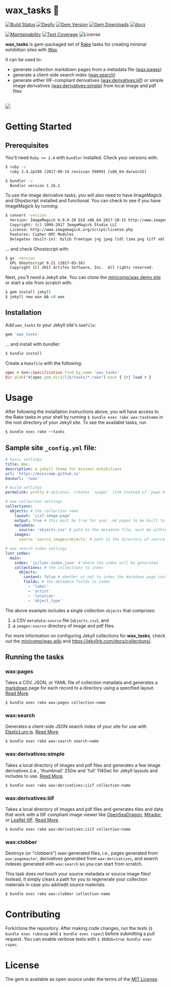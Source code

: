 # wax_tasks 🐝
[![Build Status](https://travis-ci.com/minicomp/wax_tasks.svg?branch=main)](https://travis-ci.com/minicomp/wax_tasks) [![Depfu](https://badges.depfu.com/badges/6105c55b9634e74b1c27055b19bad8f0/overview.svg)](https://depfu.com/github/minicomp/wax_tasks?project_id=10548)
[![Gem Version](https://badge.fury.io/rb/wax_tasks.svg)](https://badge.fury.io/rb/wax_tasks)
[![Gem Downloads](https://img.shields.io/gem/dt/wax_tasks.svg?color=046d0b)](https://badge.fury.io/rb/wax_tasks)
[![docs](http://img.shields.io/badge/docs-rdoc.info-blue.svg?style=flat)](https://www.rubydoc.info/github/minicomp/wax_tasks/)

[![Maintainability](https://api.codeclimate.com/v1/badges/14408e7e962b9b84ec65/maintainability)](https://codeclimate.com/github/minicomp/wax_tasks/maintainability)
[![Test Coverage](https://api.codeclimate.com/v1/badges/14408e7e962b9b84ec65/test_coverage)](https://codeclimate.com/github/minicomp/wax_tasks/test_coverage)
![License](https://img.shields.io/github/license/minicomp/wax_tasks.svg?color=c6a1e0)

__wax_tasks__ is gem-packaged set of [Rake](https://ruby.github.io/rake/) tasks for creating minimal exhibition sites with [Wax](https://github.com/minicomp/wax/).

It can be used to:
- generate collection markdown pages from a metadata file ([wax:pages](#waxpages))
- generate a client-side search index ([wax:search](#waxsearch))
- generate either IIIF-compliant derivatives ([wax:derivatives:iiif](#waxderivativesiiif)) or simple image derivatives ([wax:derivatives:simple](#waxderivativessimple)) from local image and pdf files

<br>
<img src="https://github.com/minicomp/wiki/blob/main/assets/wax_screen.gif?raw=true"/>


# Getting Started

## Prerequisites

You'll need `Ruby >= 2.4` with `bundler` installed. Check your versions with:
```bash
$ ruby -v
  ruby 2.4.2p198 (2017-09-14 revision 59899) [x86_64-darwin15]

$ bundler -v
  Bundler version 1.16.1
```

To use the image derivative tasks, you will also need to have ImageMagick and Ghostscript installed and functional. You can check to see if you have ImageMagick by running:
```bash
$ convert -version
  Version: ImageMagick 6.9.9-20 Q16 x86_64 2017-10-15 http://www.imagemagick.org
  Copyright: (c) 1999-2017 ImageMagick Studio LLC
  License: http://www.imagemagick.org/script/license.php
  Features: Cipher DPC Modules
  Delegates (built-in): bzlib freetype jng jpeg ltdl lzma png tiff xml zlib
```

... and check Ghostscript with:
```bash
$ gs -version
  GPL Ghostscript 9.21 (2017-03-16)
  Copyright (C) 2017 Artifex Software, Inc.  All rights reserved.
```

Next, you'll need a Jekyll site. You can clone the [minicomp/wax demo site](https://github.com/minicomp/wax/) or start a site from scratch with:

```sh
$ gem install jekyll
$ jekyll new wax && cd wax
```

## Installation

Add `wax_tasks` to your Jekyll site's `Gemfile`:

```ruby
gem 'wax_tasks'
```

... and install with bundler:

```bash
$ bundle install
```

Create a `Rakefile` with the following:
```ruby
spec = Gem::Specification.find_by_name 'wax_tasks'
Dir.glob("#{spec.gem_dir}/lib/tasks/*.rake").each { |r| load r }
```

# Usage

After following the installation instructions above, you will have access to the Rake tasks in your shell by running `$ bundle exec rake wax:taskname` in the root directory of your Jekyll site.
To see the available tasks, run

```ruby
$ bundle exec rake --tasks
```

## Sample site `_config.yml` file:

```yaml
# basic settings
title: Wax.
description: a jekyll theme for minimal exhibitions
url: 'https://minicomp.github.io'
baseurl: '/wax'

# build settings
permalink: pretty # optional, creates `/page/` link instead of `page.html` links

# wax collection settings
collections:
  objects: # the collection name
    layout: 'iiif-image-page'
    output: true # this must be true for your .md pages to be built to html!
    metadata:
      source: 'objects.csv' # path to the metadata file, must be within '_data'
    images:
      source 'source_images/objects' # path to the directory of source images, must be within '_data'

# wax search index settings
lunr_index:
  main:
    index: 'js/lunr-index.json' # where the index will be generated
    collections: # the collections to index
      objects:
        content: false # whether or not to index the markdown page content (below the YAML)
        fields: # the metadata fields to index
          - 'label'
          - 'artist'
          - 'location'
          - 'object_type'
```

The above example includes a single collection `objects` that comprises:
1. a CSV `metadata:source` file (`objects.csv`), and
2. a `images:source` directory of image and pdf files.

For more information on configuring Jekyll collections for __wax_tasks__, check out the [minicomp/wax wiki](https://minicomp.github.io/wiki/#/wax/) and <https://jekyllrb.com/docs/collections/>.

## Running the tasks

### wax:pages

Takes a CSV, JSON, or YAML file of collection metadata and generates a [markdown](https://daringfireball.net/projects/markdown/syntax) page for each record to a directory using a specified layout. [Read More](#TODO).

`$ bundle exec rake wax:pages collection-name`

### wax:search

Generates a client-side JSON search index of your site for use with [ElasticLunr.js](http://elasticlunr.com/). [Read More](#TODO).

`$ bundle exec rake wax:search search-name`


### wax:derivatives:simple

Takes a local directory of images and pdf files and generates a few image derivatives (i.e., 'thumbnail' 250w and 'full' 1140w) for Jekyll layouts and includes to use. [Read More](#TODO).

`$ bundle exec rake wax:derivatives:iiif collection-name`

### wax:derivatives:iiif

Takes a local directory of images and pdf files and generates tiles and data that work with a IIIF compliant image viewer like [OpenSeaDragon](https://openseadragon.github.io/), [Mirador](http://projectmirador.org/), or [Leaflet IIIF](https://github.com/mejackreed/Leaflet-IIIF). [Read More](#TODO).

`$ bundle exec rake wax:derivatives:iiif collection-name`

### wax:clobber

Destroys (or "clobbers") wax-generated files, i.e., pages generated from `wax:pagemaster`, derivatives generated from `wax:derivatives`, and search indexes generated with `wax:search` so you can start from scratch.

This task does *not* touch your source metadata or source image files! Instead, it simply clears a path for you to regenerate your collection materials in case you add/edit source materials.

`$ bundle exec rake wax:clobber collection-name`

# Contributing

Fork/clone the repository. After making code changes, run the tests (`$ bundle exec rubocop` and `$ bundle exec rspec`) before submitting a pull request. You can enable verbose tests with `$ DEBUG=true bundle exec rspec`.

# License

The gem is available as open source under the terms of the [MIT License](LICENSE).
